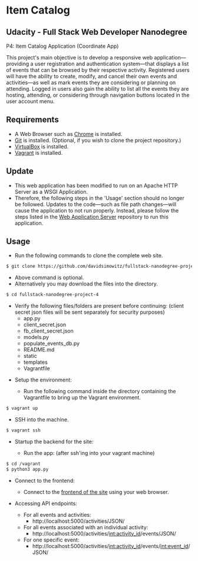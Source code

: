 Item Catalog
============================================


Udacity - Full Stack Web Developer Nanodegree
---------------------------------------------
P4: Item Catalog Application (Coordinate App)

This project's main objective is to develop a responsive web application—providing a user registration and authentication system—that displays a list of events that can be browsed by their respective activity. Registered users will have the ability to create, modify, and cancel their own events and activities—as well as mark events they are considering or planning on attending. Logged in users also gain the ability to list all the events they are hosting, attending, or considering through navigation buttons located in the user account menu.


Requirements
------------

+ A Web Browser such as [Chrome](https://www.google.com/chrome/browser/) is installed.
+ [Git](https://git-scm.com/downloads) is installed.
  (Optional, if you wish to clone the project repository.)
+ [VirtualBox](https://www.virtualbox.org/wiki/Downloads) is installed.
+ [Vagrant](https://www.vagrantup.com/downloads.html) is installed.


Update
------
* This web application has been modified to run on an Apache HTTP Server as a WSGI Application.
* Therefore, the following steps in the 'Usage' section should no longer be followed. Updates to the code—such as file path changes—will cause the application to not run properly. Instead, please follow the steps listed in the [Web Application Server](https://github.com/davidsimowitz/fullstack-nanodegree-project-6) repository to run this application.


Usage
-----

* Run the following commands to clone the complete web site.

```bash
$ git clone https://github.com/davidsimowitz/fullstack-nanodegree-project-4.git
```
  + Above command is optional.
  + Alternatively you may download the files into the directory.

```bash
$ cd fullstack-nanodegree-project-4
```
  + Verify the following files/folders are present before continuing:
  (client secret json files will be sent separately for security purposes)
    * app.py
    * client_secret.json
    * fb_client_secret.json
    * models.py
    * populate_events_db.py
    * README.md
    * static
    * templates
    * Vagrantfile

* Setup the environment:

  + Run the following command inside the directory containing the Vagrantfile to bring up the Vagrant environment.
```bash
$ vagrant up
```

  + SSH into the machine.
```bash
$ vagrant ssh
```

* Startup the backend for the site:

  + Run the app:
  (after ssh'ing into your vagrant machine)
```bash
$ cd /vagrant
$ python3 app.py
```

* Connect to the frontend:

  + Connect to the [frontend of the site](http://localhost:5000) using your web browser.

* Accessing API endpoints:

  + For all events and activities:
    * http://localhost:5000/activities/JSON/
  + For all events associated with an individual activity:
    * http://localhost:5000/activities/<int:activity_id>/events/JSON/
  + For one specific event:
    * http://localhost:5000/activities/<int:activity_id>/events/<int:event_id>/JSON/
